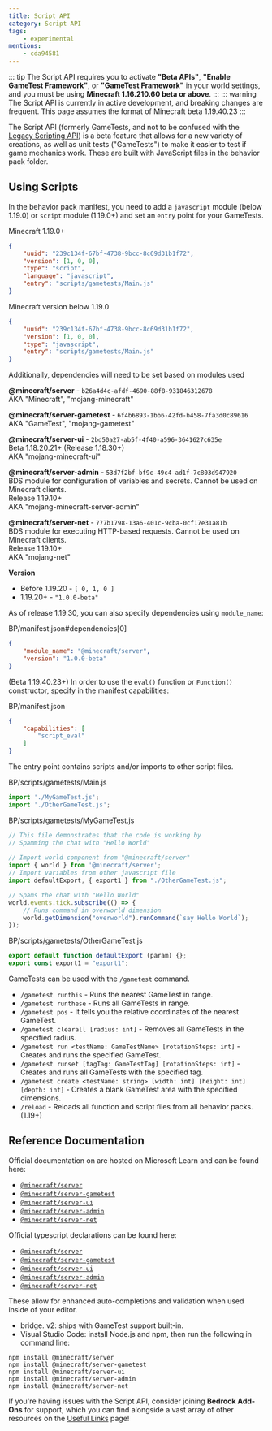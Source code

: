 ```yaml
---
title: Script API
category: Script API
tags:
    - experimental
mentions:
	- cda94581
---
```


::: tip
The Script API requires you to activate **"Beta APIs"**, **"Enable GameTest Framework"**, or **"GameTest Framework"** in your world settings, and you must be using **Minecraft 1.16.210.60 beta or above**.
:::
::: warning
The Script API is currently in active development, and breaking changes are frequent. This page assumes the format of Minecraft beta 1.19.40.23
:::

The Script API (formerly GameTests, and not to be confused with the [Legacy Scripting API](/scripting/scripting-intro)) is a beta feature that allows for a new variety of creations, as well as unit tests ("GameTests") to make it easier to test if game mechanics work. These are built with JavaScript files in the behavior pack folder.

## Using Scripts

In the behavior pack manifest, you need to add a `javascript` module (below 1.19.0) or `script` module (1.19.0+) and set an `entry` point for your GameTests.

<CodeHeader>Minecraft 1.19.0+</CodeHeader>

```json
{
	"uuid": "239c134f-67bf-4738-9bcc-8c69d31b1f72",
	"version": [1, 0, 0],
	"type": "script",
	"language": "javascript",
	"entry": "scripts/gametests/Main.js"
}
```

<CodeHeader>Minecraft version below 1.19.0</CodeHeader>

```json
{
	"uuid": "239c134f-67bf-4738-9bcc-8c69d31b1f72",
	"version": [1, 0, 0],
	"type": "javascript",
	"entry": "scripts/gametests/Main.js"
}
```

Additionally, dependencies will need to be set based on modules used

**@minecraft/server** - `b26a4d4c-afdf-4690-88f8-931846312678`  
AKA "Minecraft", "mojang-minecraft"

**@minecraft/server-gametest** - `6f4b6893-1bb6-42fd-b458-7fa3d0c89616`  
AKA "GameTest", "mojang-gametest"

**@minecraft/server-ui** - `2bd50a27-ab5f-4f40-a596-3641627c635e`  
Beta 1.18.20.21+ (Release 1.18.30+)  
AKA "mojang-minecraft-ui"

**@minecraft/server-admin** - `53d7f2bf-bf9c-49c4-ad1f-7c803d947920`  
BDS module for configuration of variables and secrets. Cannot be used on Minecraft clients.  
Release 1.19.10+  
AKA "mojang-minecraft-server-admin"

**@minecraft/server-net** - `777b1798-13a6-401c-9cba-0cf17e31a81b`  
BDS module for executing HTTP-based requests. Cannot be used on Minecraft clients.  
Release 1.19.10+  
AKA "mojang-net"

**Version**

- Before 1.19.20 - `[ 0, 1, 0 ]`
- 1.19.20+ - `"1.0.0-beta"`

As of release 1.19.30, you can also specify dependencies using `module_name`:

<CodeHeader>BP/manifest.json#dependencies[0]</CodeHeader>

```json
{
	"module_name": "@minecraft/server",
	"version": "1.0.0-beta"
}
```

(Beta 1.19.40.23+) In order to use the `eval()` function or `Function()` constructor, specify in the manifest capabilities:

<CodeHeader>BP/manifest.json</CodeHeader>

```json
{
	"capabilities": [
		"script_eval"
	]
}
```

The entry point contains scripts and/or imports to other script files.

<CodeHeader>BP/scripts/gametests/Main.js</CodeHeader>

```js
import './MyGameTest.js';
import './OtherGameTest.js';
```

<CodeHeader>BP/scripts/gametests/MyGameTest.js</CodeHeader>

```js
// This file demonstrates that the code is working by
// Spamming the chat with "Hello World"
 
// Import world component from "@minecraft/server"
import { world } from '@minecraft/server';
// Import variables from other javascript file
import defaultExport, { export1 } from "./OtherGameTest.js";

// Spams the chat with "Hello World"
world.events.tick.subscribe(() => {
	// Runs command in overworld dimension
	world.getDimension("overworld").runCommand(`say Hello World`);
});
```

<CodeHeader>BP/scripts/gametests/OtherGameTest.js</CodeHeader>

```js
export default function defaultExport (param) {};
export const export1 = "export1";
```

GameTests can be used with the `/gametest` command.

-   `/gametest runthis` - Runs the nearest GameTest in range.
-   `/gametest runthese` - Runs all GameTests in range.
-   `/gametest pos` - It tells you the relative coordinates of the nearest GameTest.
-   `/gametest clearall [radius: int]` - Removes all GameTests in the specified radius.
-   `/gametest run <testName: GameTestName> [rotationSteps: int]` - Creates and runs the specified GameTest.
-   `/gametest runset [tagTag: GameTestTag] [rotationSteps: int]` - Creates and runs all GameTests with the specified tag.
-   `/gametest create <testName: string> [width: int] [height: int] [depth: int]` - Creates a blank GameTest area with the specified dimensions.
-   `/reload` - Reloads all function and script files from all behavior packs. (1.19+)

## Reference Documentation

Official documentation on are hosted on Microsoft Learn and can be found here:

-   [`@minecraft/server`](https://learn.microsoft.com/minecraft/creator/scriptapi/mojang-minecraft/mojang-minecraft)
-   [`@minecraft/server-gametest`](https://learn.microsoft.com/minecraft/creator/scriptapi/mojang-gametest/mojang-gametest)
-   [`@minecraft/server-ui`](https://learn.microsoft.com/minecraft/creator/scriptapi/mojang-minecraft-ui/mojang-minecraft-ui)
-   [`@minecraft/server-admin`](https://learn.microsoft.com/minecraft/creator/scriptapi/mojang-minecraft-server-admin/mojang-minecraft-server-admin)
-   [`@minecraft/server-net`](https://learn.microsoft.com/minecraft/creator/scriptapi/mojang-net/mojang-net)

Official typescript declarations can be found here:

-   [`@minecraft/server`](https://www.npmjs.com/package/@minecraft/server/v/1.0.0-beta.11940b23)
-   [`@minecraft/server-gametest`](https://www.npmjs.com/package/@minecraft/server-gametest/v/1.0.0-beta.11940b23)
-   [`@minecraft/server-ui`](https://www.npmjs.com/package/@minecraft/server-ui/v/1.0.0-beta.11940b23)
-   [`@minecraft/server-admin`](https://www.npmjs.com/package/@minecraft/server-admin/v/1.0.0-beta.11940b23)
-   [`@minecraft/server-net`](https://www.npmjs.com/package/@minecraft/server-net/v/1.0.0-beta.11940b23)

These allow for enhanced auto-completions and validation when used inside of your editor.
- bridge. v2: ships with GameTest support built-in.
- Visual Studio Code: install Node.js and npm, then run the following in command line:

```
npm install @minecraft/server
npm install @minecraft/server-gametest
npm install @minecraft/server-ui
npm install @minecraft/server-admin
npm install @minecraft/server-net
```

If you're having issues with the Script API, consider joining **Bedrock Add-Ons** for support, which you can find alongside a vast array of other resources on the [Useful Links](/meta/useful-links#discord-links) page!
